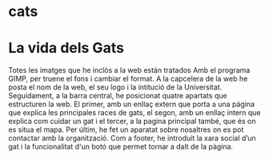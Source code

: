 # cats
<!DOCTYPE html>
<html>
<body>
	<h1> La vida dels Gats</h1>
	<p>Totes les imatges que he inclòs a la web están tratados Amb el programa GIMP, per truene el fons i cambiar el format. 
    A la capcelera de la web he posta el nom de la web, el seu logo i la intitució de la 
Universitat. Seguidament, a la barra central, he posicionat quatre apartats que estructuren 
la web. El primer, amb un enllaç extern que porta a una página que explica les principales 
races de gats, el segon, amb un enllaç intern que explica com cuidar un gat i el tercer, a la 
pagina principal també, que és on es situa el mapa. Per últim, he fet un aparatat sobre 
nosaltres on es pot contactar amb la organització. Com a footer, he introduit la xara social d’un gat i la funcionalitat d'un botó que permet tornar a dalt de la pàgina.</p>

</body>
